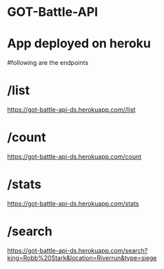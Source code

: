 # GOT-Battle-API
# App deployed on heroku

#following are the endpoints

# /list
https://got-battle-api-ds.herokuapp.com//list

# /count
https://got-battle-api-ds.herokuapp.com/count

# /stats
https://got-battle-api-ds.herokuapp.com/stats

# /search
https://got-battle-api-ds.herokuapp.com/search?king=Robb%20Stark&location=Riverrun&type=siege
